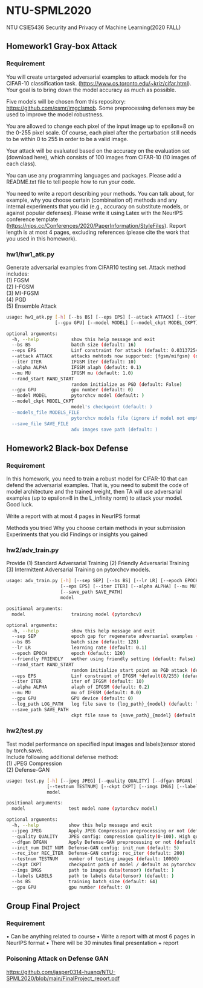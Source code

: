 # NTU-SPML2020
NTU CSIE5436 Security and Privacy of Machine Learning(2020 FALL)

## Homework1 Gray-box Attack
### Requirement
You will create untargeted adversarial examples to attack models for the CIFAR-10 classification task. (https://www.cs.toronto.edu/~kriz/cifar.html). Your goal is to bring down the model accuracy as much as possible.

Five models will be chosen from this repository: https://github.com/osmr/imgclsmob. Some preprocessing defenses may be used to improve the model robustness.

You are allowed to change each pixel of the input image up to epsilon=8 on the 0-255 pixel scale. Of course, each pixel after the perturbation still needs to be within 0 to 255 in order to be a valid image.

Your attack will be evaluated based on the accuracy on the evaluation set (download here), which consists of 100 images from CIFAR-10 (10 images of each class).

You can use any programming languages and packages. Please add a README.txt file to tell people how to run your code.

You need to write a report describing your methods.  You can talk about, for example,  why you choose certain (combination of) methods and any internal experiments that you did (e.g., accuracy on substitute models, or against popular defenses). Please write it using Latex with the NeurIPS conference template (https://nips.cc/Conferences/2020/PaperInformation/StyleFiles). Report length is at most 4 pages, excluding references (please cite the work that you used in this homework).

### hw1/hw1_atk.py
Generate adversarial examples from CIFAR10 testing set.
Attack method includes:<br>
(1) FGSM<br>
(2) I-FGSM<br>
(3) MI-FGSM<br>
(4) PGD<br>
(5) Ensemble Attack<br>
```bash
usage: hw1_atk.py [-h] [--bs BS] [--eps EPS] [--attack ATTACK] [--iter ITER] [--alpha ALPHA] [--mu MU] [--rand_start RAND_START]
                  [--gpu GPU] [--model MODEL] [--model_ckpt MODEL_CKPT] [--models_file MODELS_FILE] [--save_file SAVE_FILE]

optional arguments:
  -h, --help            show this help message and exit
  --bs BS               batch size (default: 16)
  --eps EPS             Linf constraint for attack (default: 0.03137254901960784)
  --attack ATTACK       attacks mehtods now supported: {fgsm/mifgsm} (default: mifgsm)
  --iter ITER           IFGSM iter (default: 10)
  --alpha ALPHA         IFGSM alaph (default: 0.1)
  --mu MU               IFGSM mu (default: 1.0)
  --rand_start RAND_START
                        random initialize as PGD (default: False)
  --gpu GPU             gpu number (default: 0)
  --model MODEL         pytorchcv model (default: )
  --model_ckpt MODEL_CKPT
                        model's checkpoint (default: )
  --models_file MODELS_FILE
                        pytorchcv models file (ignore if model not empty) (default: )
  --save_file SAVE_FILE
                        adv images save path (default: )
```

## Homework2 Black-box Defense
### Requirement
In this homework, you need to train a robust model for CIFAR-10 that can defend the adversarial examples. That is, you need to submit the code of model architecture and the trained weight, then TA will use adversarial examples (up to epsilon=8 in the L_infinity norm) to attack your model. Good luck.

Write a report with at most 4 pages in NeurIPS format

Methods you tried
Why you choose certain methods in your submission
Experiments that you did
Findings or insights you gained

### hw2/adv_train.py
Provide (1) Standard Adversarial Training (2) Friendly Adversarial Training (3) Intermittent Adversarial Training on pytorchcv models.
```bash
usage: adv_train.py [-h] [--sep SEP] [--bs BS] [--lr LR] [--epoch EPOCH] [--friendly FRIENDLY] [--rand_start RAND_START]
                    [--eps EPS] [--iter ITER] [--alpha ALPHA] [--mu MU] [--gpu GPU] [--log_path LOG_PATH]
                    [--save_path SAVE_PATH]
                    model

positional arguments:
  model                 training model (pytorchcv)

optional arguments:
  -h, --help            show this help message and exit
  --sep SEP             epoch gap for regenerate adversarial examples (default: 1)
  --bs BS               batch size (default: 128)
  --lr LR               learning rate (default: 0.1)
  --epoch EPOCH         epoch (default: 120)
  --friendly FRIENDLY   wether using friendly setting (default: False)
  --rand_start RAND_START
                        random initialize start point as PGD attack (default: True)
  --eps EPS             Linf constraint of IFGSM *default(8/255) (default: 0.03137254901960784)
  --iter ITER           iter of IFGSM (default: 10)
  --alpha ALPHA         alaph of IFGSM (default: 0.2)
  --mu MU               mu of IFGSM (default: 0.0)
  --gpu GPU             GPU device (default: 0)
  --log_path LOG_PATH   log file save to {log_path}_{model} (default: log)
  --save_path SAVE_PATH
                        ckpt file save to {save_path}_{model} (default: ckpt)
```
### hw2/test.py
Test model performance on specified input images and labels(tensor stored by torch.save).<br>
Include following additional defense method:<br>
(1) JPEG Compression<br>
(2) Defense-GAN<br>
```bash
usage: test.py [-h] [--jpeg JPEG] [--quality QUALITY] [--dfgan DFGAN] [--init_num INIT_NUM] [--rec_iter REC_ITER]
               [--testnum TESTNUM] [--ckpt CKPT] [--imgs IMGS] [--labels LABELS] [--bs BS] [--gpu GPU]
               model

positional arguments:
  model                test model name (pytorchcv model)

optional arguments:
  -h, --help           show this help message and exit
  --jpeg JPEG          Apply JPEG Compression preprocessing or not (default: False)
  --quality QUALITY    JPEG config: compression quality(0-100). High quality means little compression (default: 100)
  --dfgan DFGAN        Apply Defense-GAN preprocessing or not (default: False)
  --init_num INIT_NUM  Defense-GAN config: init_num (default: 5)
  --rec_iter REC_ITER  Defense-GAN config: rec_iter (default: 200)
  --testnum TESTNUM    number of testing images (default: 10000)
  --ckpt CKPT          checkpoint path of model / default as pytorchcv pretrained weights (default: )
  --imgs IMGS          path to images data(tensor) (default: )
  --labels LABELS      path to labels data(tensor) (default: )
  --bs BS              training batch_size (default: 64)
  --gpu GPU            gpu number (default: 0)
```


## Group Final Project
### Requirement
• Can be anything related to course
• Write a report with at most 6 pages in NeurIPS format
• There will be 30 minutes final presentation + report

### Poisoning Attack on Defense GAN

https://github.com/jasper0314-huang/NTU-SPML2020/blob/main/FinalProject_report.pdf
